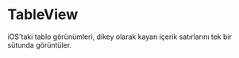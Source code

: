 # TableView
iOS'taki tablo görünümleri, dikey olarak kayan içerik satırlarını tek bir sütunda görüntüler.
